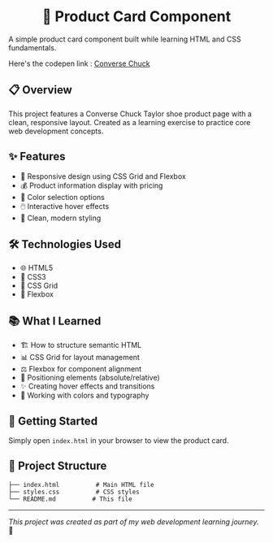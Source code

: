 <h1 align="center"> 👟 Product Card Component</h1>

A simple product card component built while learning HTML and CSS fundamentals.
<p>Here's the codepen link :   <a href="https://codepen.io/Rolling-Thunder/full/YPKaPpY" target="_blank">Converse Chuck</a>
</p>

## 📋 Overview

This project features a Converse Chuck Taylor shoe product page with a clean, responsive layout. Created as a learning exercise to practice core web development concepts.

## ✨ Features

- 📱 Responsive design using CSS Grid and Flexbox
- 💰 Product information display with pricing
- 🎨 Color selection options
- 🖱️ Interactive hover effects
- 🎯 Clean, modern styling

## 🛠️ Technologies Used

- 🌐 HTML5
- 🎨 CSS3
- 📐 CSS Grid
- 🔧 Flexbox

## 📚 What I Learned

- 🏗️ How to structure semantic HTML
- 📊 CSS Grid for layout management
- ⚖️ Flexbox for component alignment
- 📍 Positioning elements (absolute/relative)
- ✨ Creating hover effects and transitions
- 🎨 Working with colors and typography

## 🚀 Getting Started

Simply open `index.html` in your browser to view the product card.

## 📁 Project Structure

```
├── index.html          # Main HTML file
├── styles.css          # CSS styles
└── README.md          # This file
```

---

*This project was created as part of my web development learning journey.* 🌱
